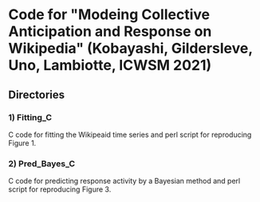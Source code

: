 # Code for "Modeing Collective Anticipation and Response on Wikipedia"  (Kobayashi, Gildersleve, Uno, Lambiotte, ICWSM 2021)

## Directories

### 1) Fitting_C

C code for fitting the Wikipeaid time series and perl script for reproducing Figure 1. 


### 2) Pred_Bayes_C

C code for predicting response activity by a Bayesian method and perl script for reproducing Figure 3. 

